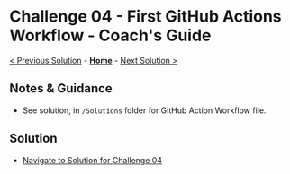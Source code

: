 # Challenge 04 - First GitHub Actions Workflow - Coach's Guide

[< Previous Solution](./Solution-03.md) - **[Home](./README.md)** - [Next Solution >](./Solution-05.md)

## Notes & Guidance

- See solution, in `/Solutions` folder for GitHub Action Workflow file.

## Solution 
- [Navigate to Solution for Challenge 04](./Solution/Solution-04/Solution04.yml)

